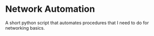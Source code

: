 # Network Automation
 A short python script that automates procedures that I need to do for networking basics.
